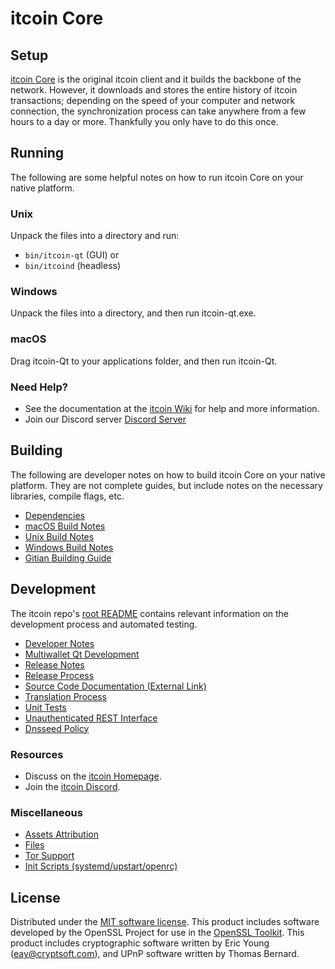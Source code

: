 itcoin Core
=============

Setup
---------------------
[itcoin Core](https://getitcoin.com/) is the original itcoin client and it builds the backbone of the network. However, it downloads and stores the entire history of itcoin transactions; depending on the speed of your computer and network connection, the synchronization process can take anywhere from a few hours to a day or more. Thankfully you only have to do this once.

Running
---------------------
The following are some helpful notes on how to run itcoin Core on your native platform.

### Unix

Unpack the files into a directory and run:

- `bin/itcoin-qt` (GUI) or
- `bin/itcoind` (headless)

### Windows

Unpack the files into a directory, and then run itcoin-qt.exe.

### macOS

Drag itcoin-Qt to your applications folder, and then run itcoin-Qt.

### Need Help?

* See the documentation at the [itcoin Wiki](https://github.com/TheCodexBlockchain/Advantage/)
for help and more information.
* Join our Discord server [Discord Server](https://discord.gg/vCgKhFFeJt)

Building
---------------------
The following are developer notes on how to build itcoin Core on your native platform. They are not complete guides, but include notes on the necessary libraries, compile flags, etc.

- [Dependencies](dependencies.md)
- [macOS Build Notes](build-osx.md)
- [Unix Build Notes](build-unix.md)
- [Windows Build Notes](build-windows.md)
- [Gitian Building Guide](gitian-building.md)

Development
---------------------
The itcoin repo's [root README](/README.md) contains relevant information on the development process and automated testing.

- [Developer Notes](developer-notes.md)
- [Multiwallet Qt Development](multiwallet-qt.md)
- [Release Notes](release-notes.md)
- [Release Process](release-process.md)
- [Source Code Documentation (External Link)](https://github.com/TheCodexBlockchain/Advantage/)
- [Translation Process](translation_process.md)
- [Unit Tests](unit-tests.md)
- [Unauthenticated REST Interface](REST-interface.md)
- [Dnsseed Policy](dnsseed-policy.md)

### Resources
* Discuss on the [itcoin Homepage](https://getitcoin.com/).
* Join the [itcoin Discord](https://discord.gg/vCgKhFFeJt).

### Miscellaneous
- [Assets Attribution](assets-attribution.md)
- [Files](files.md)
- [Tor Support](tor.md)
- [Init Scripts (systemd/upstart/openrc)](init.md)

License
---------------------
Distributed under the [MIT software license](/COPYING).
This product includes software developed by the OpenSSL Project for use in the [OpenSSL Toolkit](https://www.openssl.org/). This product includes
cryptographic software written by Eric Young ([eay@cryptsoft.com](mailto:eay@cryptsoft.com)), and UPnP software written by Thomas Bernard.
